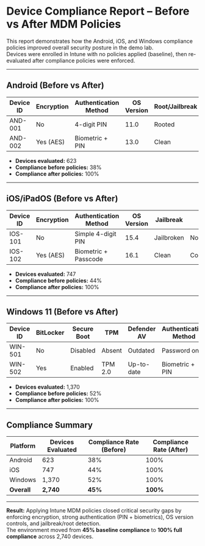 # Device Compliance Report – Before vs After MDM Policies

This report demonstrates how the Android, iOS, and Windows compliance policies improved overall security posture in the demo lab.  
Devices were enrolled in Intune with no policies applied (baseline), then re-evaluated after compliance policies were enforced.  

---

## Android (Before vs After)

| Device ID | Encryption | Authentication Method | OS Version | Root/Jailbreak | Status Before   | Status After |
|-----------|------------|-----------------------|------------|----------------|-----------------|--------------|
| AND-001   | No         | 4-digit PIN           | 11.0       | Rooted         | Noncompliant    | Compliant    |
| AND-002   | Yes (AES)  | Biometric + PIN       | 13.0       | Clean          | Compliant       | Compliant    |

- **Devices evaluated:** 623  
- **Compliance before policies:** 38%  
- **Compliance after policies:** 100%  

---

## iOS/iPadOS (Before vs After)

| Device ID | Encryption | Authentication Method | OS Version | Jailbreak  | Status Before   | Status After |
|-----------|------------|-----------------------|------------|------------|-----------------|--------------|
| IOS-101   | No         | Simple 4-digit PIN    | 15.4       | Jailbroken | Noncompliant    | Compliant    |
| IOS-102   | Yes (AES)  | Biometric + Passcode  | 16.1       | Clean      | Compliant       | Compliant    |

- **Devices evaluated:** 747  
- **Compliance before policies:** 44%  
- **Compliance after policies:** 100%  

---

## Windows 11 (Before vs After)

| Device ID | BitLocker | Secure Boot | TPM | Defender AV    | Authentication Method | Status Before   | Status After |
|-----------|-----------|-------------|-----|----------------|-----------------------|-----------------|--------------|
| WIN-501   | No        | Disabled    | Absent | Outdated    | Password only         | Noncompliant    | Compliant    |
| WIN-502   | Yes       | Enabled     | TPM 2.0 | Up-to-date | Biometric + PIN       | Compliant       | Compliant    |

- **Devices evaluated:** 1,370  
- **Compliance before policies:** 52%  
- **Compliance after policies:** 100%  

---

## Compliance Summary

| Platform    | Devices Evaluated | Compliance Rate (Before) | Compliance Rate (After)  |
|-------------|-------------------|--------------------------|--------------------------|
| Android     | 623               | 38%                      | 100%                     |
| iOS         | 747               | 44%                      | 100%                     |
| Windows     | 1,370             | 52%                      | 100%                     |
| **Overall** | **2,740**         | **45%**                    | **100%**                 |

---

**Result:** Applying Intune MDM policies closed critical security gaps by enforcing encryption, strong authentication (PIN + biometrics), OS version controls, and jailbreak/root detection.  
The environment moved from **45% baseline compliance** to **100% full compliance** across 2,740 devices.  
